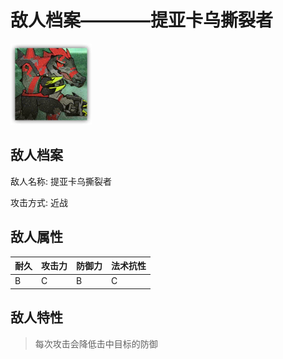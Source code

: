 # 敌人档案————提亚卡乌撕裂者

![提亚卡乌撕裂者](./eneIcons/提亚卡乌撕裂者.png)

## 敌人档案

敌人名称: 提亚卡乌撕裂者

攻击方式: 近战

## 敌人属性

| 耐久      | 攻击力  | 防御力 | 法术抗性 |
|---------|------|-----|------|
| B | C | B | C |

## 敌人特性
> 每次攻击会降低击中目标的防御
